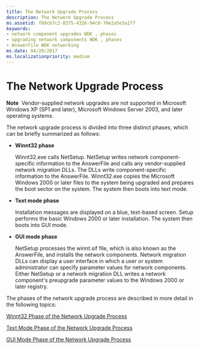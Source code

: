 ```yaml
---
title: The Network Upgrade Process
description: The Network Upgrade Process
ms.assetid: f89cb7c2-8375-4326-94c8-70e2a5e3a1f7
keywords:
- network component upgrades WDK , phases
- upgrading network components WDK , phases
- AnswerFile WDK networking
ms.date: 04/20/2017
ms.localizationpriority: medium
---
```


# The Network Upgrade Process





**Note**  Vendor-supplied network upgrades are not supported in Microsoft Windows XP (SP1 and later), Microsoft Windows Server 2003, and later operating systems.

 

The network upgrade process is divided into three distinct phases, which can be briefly summarized as follows:

-   **Winnt32 phase**

    Winnt32.exe calls NetSetup. NetSetup writes network component-specific information to the AnswerFile and calls any vendor-supplied network migration DLLs. The DLLs write component-specific information to the AnswerFile. Winnt32.exe copies the Microsoft Windows 2000 or later files to the system being upgraded and prepares the boot sector on the system. The system then boots into text mode.

-   **Text mode phase**

    Installation messages are displayed on a blue, text-based screen. Setup performs the basic Windows 2000 or later installation. The system then boots into GUI mode.

-   **GUI mode phase**

    NetSetup processes the winnt.sif file, which is also known as the AnswerFile, and installs the network components. Network migration DLLs can display a user interface in which a user or system administrator can specify parameter values for network components. Either NetSetup or a network migration DLL writes a network component's preupgrade parameter values to the Windows 2000 or later registry.

The phases of the network upgrade process are described in more detail in the following topics:

[Winnt32 Phase of the Network Upgrade Process](winnt32-phase-of-the-network-upgrade-process.md)

[Text Mode Phase of the Network Upgrade Process](text-mode-phase-of-the-network-upgrade-process.md)

[GUI Mode Phase of the Network Upgrade Process](gui-mode-phase-of-the-network-upgrade-process.md)

 

 





